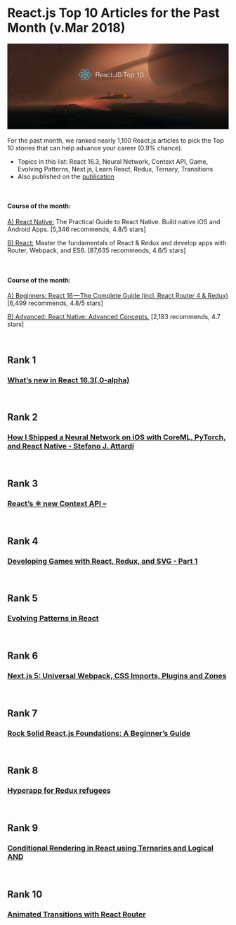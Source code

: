 
# React.js Top 10 Articles for the Past Month (v.Mar 2018)

<img src="mar-react-article.png" width="800" alt="Mybridge"></a>

For the past month, we ranked nearly 1,100 React.js articles to pick the Top 10 stories that can help advance your career (0.9% chance).
 
* Topics in this list: React 16.3, Neural Network, Context API, Game, Evolving Patterns, Next.js, Learn React, Redux, Ternary, Transitions
* Also published on the [publication](https://goo.gl/NpUcdD)

<br>

#### Course of the month:

[A) React Native:](http://bit.ly/2EXg3Zu) The Practical Guide to React Native. Build native iOS and Android Apps. [5,346 recommends, 4.8/5 stars]

[B) React:](http://bit.ly/2nUrs5a) Master the fundamentals of React & Redux and develop apps with Router, Webpack, and ES6. [87,635 recommends, 4.6/5 stars]


<br>

#### Course of the month:

[A) Beginners: React 16 — The Complete Guide (incl. React Router 4 & Redux)](http://bit.ly/2CKGqkt) [6,499 recommends, 4.8/5 stars]

[B) Advanced: React Native: Advanced Concepts.](http://bit.ly/2oNdVwC) [2,183 recommends, 4.7 stars]

<br>

## Rank 1
### [What’s new in React 16.3(.0-alpha)](https://medium.com/@baphemot/whats-new-in-react-16-3-d2c9b7b6193b?utm_source=mybridge&utm_medium=blog&utm_campaign=read_more)


<br>

## Rank 2
### [How I Shipped a Neural Network on iOS with CoreML, PyTorch, and React Native - Stefano J. Attardi](https://attardi.org/pytorch-and-coreml?utm_source=mybridge&utm_medium=blog&utm_campaign=read_more)


<br>

## Rank 3
### [React’s ⚛️ new Context API –](https://blog.kentcdodds.com/reacts-%EF%B8%8F-new-context-api-70c9fe01596b?utm_source=mybridge&utm_medium=blog&utm_campaign=read_more)


<br>

## Rank 4
### [Developing Games with React, Redux, and SVG - Part 1](https://auth0.com/blog/developing-games-with-react-redux-and-svg-part-1?utm_source=mybridge&utm_medium=blog&utm_campaign=read_more)


<br>

## Rank 5
### [Evolving Patterns in React](https://medium.freecodecamp.org/evolving-patterns-in-react-116140e5fe8f?utm_source=mybridge&utm_medium=blog&utm_campaign=read_more)


<br>

## Rank 6
### [Next.js 5: Universal Webpack, CSS Imports, Plugins and Zones](https://zeit.co/blog/next5?utm_source=mybridge&utm_medium=blog&utm_campaign=read_more)


<br>

## Rank 7
### [Rock Solid React.js Foundations: A Beginner’s Guide](https://medium.freecodecamp.org/rock-solid-react-js-foundations-a-beginners-guide-c45c93f5a923?utm_source=mybridge&utm_medium=blog&utm_campaign=read_more)


<br>

## Rank 8
### [Hyperapp for Redux refugees](https://medium.com/hyperapp/hyperapp-for-redux-refugees-2507c9dd1ddc?utm_source=mybridge&utm_medium=blog&utm_campaign=read_more)


<br>

## Rank 9
### [Conditional Rendering in React using Ternaries and Logical AND](https://medium.freecodecamp.org/conditional-rendering-in-react-using-ternaries-and-logical-and-7807f53b6935?utm_source=mybridge&utm_medium=blog&utm_campaign=read_more)


<br>

## Rank 10
### [Animated Transitions with React Router](https://tylermcginnis.com/react-router-animated-transitions?utm_source=mybridge&utm_medium=blog&utm_campaign=read_more)
